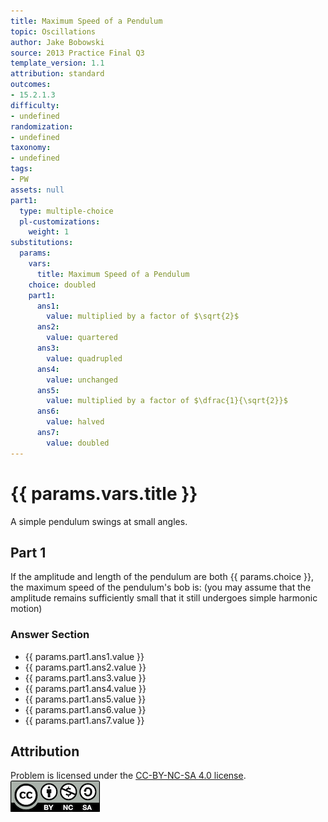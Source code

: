```yaml
---
title: Maximum Speed of a Pendulum
topic: Oscillations
author: Jake Bobowski
source: 2013 Practice Final Q3
template_version: 1.1
attribution: standard
outcomes:
- 15.2.1.3
difficulty:
- undefined
randomization:
- undefined
taxonomy:
- undefined
tags:
- PW
assets: null
part1:
  type: multiple-choice
  pl-customizations:
    weight: 1
substitutions:
  params:
    vars:
      title: Maximum Speed of a Pendulum
    choice: doubled
    part1:
      ans1:
        value: multiplied by a factor of $\sqrt{2}$
      ans2:
        value: quartered
      ans3:
        value: quadrupled
      ans4:
        value: unchanged
      ans5:
        value: multiplied by a factor of $\dfrac{1}{\sqrt{2}}$
      ans6:
        value: halved
      ans7:
        value: doubled
---
```

# {{ params.vars.title }}
A  simple  pendulum  swings  at  small  angles.

## Part 1

If  the  amplitude  and  length  of the pendulum are both {{ params.choice }}, the maximum speed of the pendulum's bob is:
(you may assume that the amplitude remains sufficiently small that it still undergoes simple harmonic motion)

### Answer Section

- {{ params.part1.ans1.value }}
- {{ params.part1.ans2.value }}
- {{ params.part1.ans3.value }}
- {{ params.part1.ans4.value }}
- {{ params.part1.ans5.value }}
- {{ params.part1.ans6.value }}
- {{ params.part1.ans7.value }}

## Attribution

Problem is licensed under the [CC-BY-NC-SA 4.0 license](https://creativecommons.org/licenses/by-nc-sa/4.0/).<br> ![The Creative Commons 4.0 license requiring attribution-BY, non-commercial-NC, and share-alike-SA license.](https://raw.githubusercontent.com/firasm/bits/master/by-nc-sa.png)